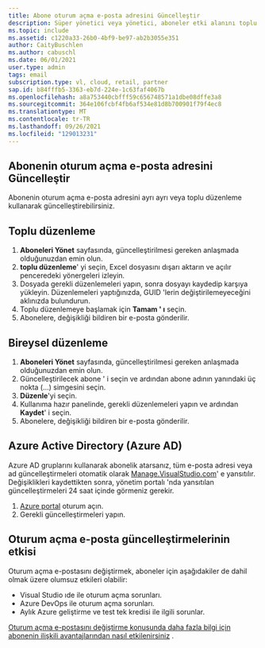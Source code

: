 ```yaml
---
title: Abone oturum açma e-posta adresini Güncelleştir
description: Süper yönetici veya yönetici, aboneler etki alanını toplu olarak güncelleştirmek istiyor.
ms.topic: include
ms.assetid: c1220a33-26b0-4bf9-be97-ab2b3055e351
author: CaityBuschlen
ms.author: cabuschl
ms.date: 06/01/2021
user.type: admin
tags: email
subscription.type: vl, cloud, retail, partner
sap.id: b84fffb5-3363-eb7d-224e-1c63faf4067b
ms.openlocfilehash: a8a753440cbfff59c656748571a1dbe08dffe3a8
ms.sourcegitcommit: 364e106fcbf4fb6af534e81d8b700901f79f4ec8
ms.translationtype: MT
ms.contentlocale: tr-TR
ms.lasthandoff: 09/26/2021
ms.locfileid: "129013231"
---
```

## <a name="update-subscribers-sign-in-email-address"></a>Abonenin oturum açma e-posta adresini Güncelleştir

Abonenin oturum açma e-posta adresini ayrı ayrı veya toplu düzenleme kullanarak güncelleştirebilirsiniz. 

##  <a name="bulk-edit"></a>Toplu düzenleme
1. **Aboneleri Yönet** sayfasında, güncelleştirilmesi gereken anlaşmada olduğunuzdan emin olun.
2. **toplu düzenleme**' yi seçin, Excel dosyasını dışarı aktarın ve açılır penceredeki yönergeleri izleyin.
3. Dosyada gerekli düzenlemeleri yapın, sonra dosyayı kaydedip karşıya yükleyin. Düzenlemeleri yaptığınızda, GUID 'lerin değiştirilemeyeceğini aklınızda bulundurun.
4. Toplu düzenlemeye başlamak için **Tamam ' ı** seçin.
5. Abonelere, değişikliği bildiren bir e-posta gönderilir.

## <a name="individual-edit"></a>Bireysel düzenleme 
1. **Aboneleri Yönet** sayfasında, güncelleştirilmesi gereken anlaşmada olduğunuzdan emin olun.
2. Güncelleştirilecek abone ' i seçin ve ardından abone adının yanındaki üç nokta (...) simgesini seçin.
3. **Düzenle**'yi seçin.
4. Kullanıma hazır panelinde, gerekli düzenlemeleri yapın ve ardından **Kaydet**' i seçin.
5. Abonelere, değişikliği bildiren bir e-posta gönderilir.

## <a name="azure-active-directory-azure-ad"></a>Azure Active Directory (Azure AD) 
Azure AD gruplarını kullanarak abonelik atarsanız, tüm e-posta adresi veya ad güncelleştirmeleri otomatik olarak [Manage.VisualStudio.com](https://manage.visualstudio.com)' e yansıtılır. Değişiklikleri kaydettikten sonra, yönetim portalı 'nda yansıtılan güncelleştirmeleri 24 saat içinde görmeniz gerekir. 
1. [Azure portal](https://portal.azure.com) oturum açın.
2. Gerekli güncelleştirmeleri yapın.

## <a name="impact-of-sign-in-email-updates"></a>Oturum açma e-posta güncelleştirmelerinin etkisi
Oturum açma e-postasını değiştirmek, aboneler için aşağıdakiler de dahil olmak üzere olumsuz etkileri olabilir:
- Visual Studio ıde ile oturum açma sorunları.
- Azure DevOps ile oturum açma sorunları.
- Aylık Azure geliştirme ve test tek kredisi ile ilgili sorunlar.

[Oturum açma e-postasını değiştirme konusunda daha fazla bilgi için abonenin ilişkili avantajlarından nasıl etkilenirsiniz](https://docs.microsoft.com/visualstudio/subscriptions/subscription-level-changes) .
